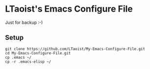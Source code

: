 LTaoist's Emacs Configure File 
==============================

Just for backup :-)

Setup
-----

    git clone https://github.com/LTaoist/My-Emacs-Configure-File.git
    cd My-Emacs-Configure-File.git
	cp .emacs ~/
	cp -r .emacs-elisp ~/

